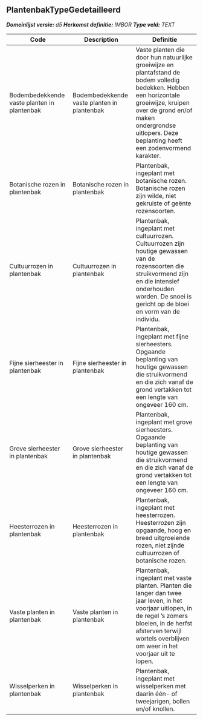 ﻿## PlantenbakTypeGedetailleerd

*__Domeinlijst versie:__ d5*
*__Herkomst definitie:__ IMBOR*
*__Type veld:__ TEXT*

|__Code__ |__Description__ |__Definitie__	|
|	---	|	---	|   ---	| 
| Bodembedekkende vaste planten in plantenbak | Bodembedekkende vaste planten in plantenbak | Vaste planten die door hun natuurlijke groeiwijze en plantafstand de bodem volledig bedekken. Hebben een horizontale groeiwijze, kruipen over de grond en/of maken ondergrondse uitlopers. Deze beplanting heeft een zodenvormend karakter. |
| Botanische rozen in plantenbak | Botanische rozen in plantenbak | Plantenbak, ingeplant met botanische rozen. Botanische rozen zijn wilde, niet gekruiste of geënte rozensoorten. |
| Cultuurrozen in plantenbak | Cultuurrozen in plantenbak | Plantenbak, ingeplant met cultuurrozen. Cultuurrozen zijn houtige gewassen van de rozensoorten die struikvormend zijn en die intensief onderhouden worden. De snoei is gericht op de bloei en vorm van de individu. |
| Fijne sierheester in plantenbak | Fijne sierheester in plantenbak | Plantenbak, ingeplant met fijne sierheesters. Opgaande beplanting van houtige gewassen die struikvormend en die zich vanaf de grond vertakken tot een lengte van ongeveer 160 cm. |
| Grove sierheester in plantenbak | Grove sierheester in plantenbak | Plantenbak, ingeplant met grove sierheesters. Opgaande beplanting van houtige gewassen die struikvormend en die zich vanaf de grond vertakken tot een lengte van ongeveer 160 cm. |
| Heesterrozen in plantenbak | Heesterrozen in plantenbak | Plantenbak, ingeplant met heesterrozen. Heesterrozen zijn opgaande, hoog en breed uitgroeiende rozen, niet zijnde cultuurrozen of botanische rozen. |
| Vaste planten in plantenbak | Vaste planten in plantenbak | Plantenbak, ingeplant met vaste planten. Planten die langer dan twee jaar leven, in het voorjaar uitlopen, in de regel ’s zomers bloeien, in de herfst afsterven terwijl wortels overblijven om weer in het voorjaar uit te lopen. |
| Wisselperken in plantenbak | Wisselperken in plantenbak | Plantenbak, ingeplant met wisselperken met daarin één- of tweejarigen, bollen en/of knollen. |

